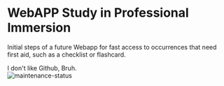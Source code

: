 
# WebAPP Study in Professional Immersion

Initial steps of a future Webapp for fast access to occurrences that need first aid, such as a checklist or flashcard.



I don't like Github, Bruh.  
![maintenance-status](https://img.shields.io/badge/maintenance-actively--developed-brightgreen.svg)


